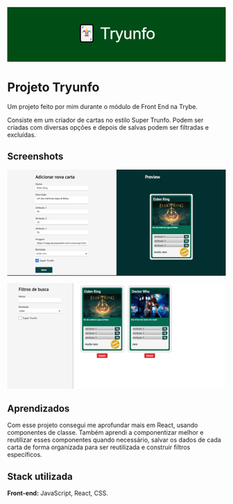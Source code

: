 
<div align="center">
  <img src="tryunfobanner.png" alt="Banner" />
</div>

# Projeto Tryunfo

Um projeto feito por mim durante o módulo de Front End na Trybe.

Consiste em um criador de cartas no estilo Super Trunfo.
Podem ser criadas com diversas opções e depois de salvas podem ser filtradas e excluídas.

## Screenshots

![Tryunfo Screenshot 1](screenshot1.PNG)

![Tryunfo Screenshot 2](screenshot2.PNG)


## Aprendizados

Com esse projeto consegui me aprofundar mais em React, usando componentes de classe.
Também aprendi a componentizar melhor e reutilizar esses componentes quando necessário, salvar os dados de cada carta de forma organizada para ser reutilizada e construir filtros específicos.
## Stack utilizada

**Front-end:** JavaScript, React, CSS.

